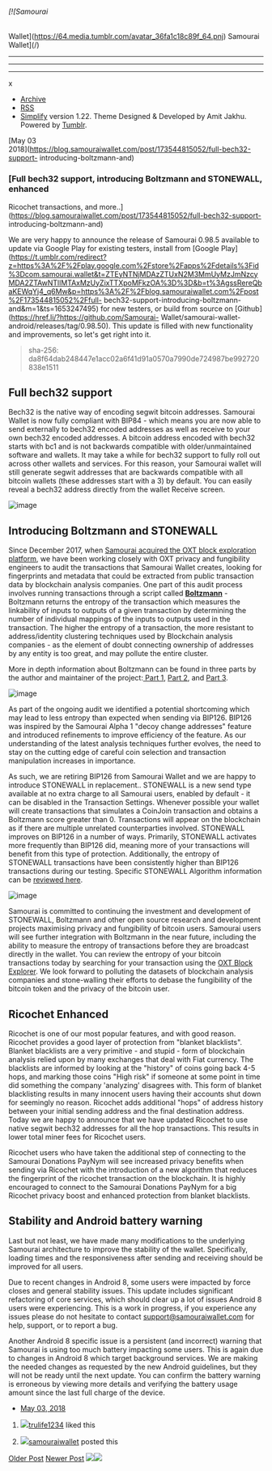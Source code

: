 ###### [![Samourai
Wallet](https://64.media.tumblr.com/avatar_36fa1c18c89f_64.pnj) Samourai
Wallet](/)

* * *

* * *

* * *

x

  * [Archive](/archive)
  * [RSS](https://blog.samouraiwallet.com/rss)
  * [Simplify](http://simplifytheme.tumblr.com) version 1.22. Theme Designed & Developed by [](http://amitjakhu.com)Amit Jakhu. Powered by [Tumblr](http://tumblr.com).

[May 03  
2018](https://blog.samouraiwallet.com/post/173544815052/full-bech32-support-
introducing-boltzmann-and)

### [Full bech32 support, introducing Boltzmann and STONEWALL, enhanced
Ricochet transactions, and
more..](https://blog.samouraiwallet.com/post/173544815052/full-bech32-support-
introducing-boltzmann-and)

We are very happy to announce the release of Samourai 0.98.5 available to
update via Google Play for existing testers, install from [Google
Play](https://t.umblr.com/redirect?z=https%3A%2F%2Fplay.google.com%2Fstore%2Fapps%2Fdetails%3Fid%3Dcom.samourai.wallet&t=ZTEyNTNjMDAzZTUxN2M3MmUyMzJmNzcyMDA2ZTAwNTllMTAxMzUyZixTTXpoMFkzOA%3D%3D&b=t%3AgssRereQbaKEWqYj4_q6Mw&p=https%3A%2F%2Fblog.samouraiwallet.com%2Fpost%2F173544815052%2Ffull-
bech32-support-introducing-boltzmann-and&m=1&ts=1653247495) for new testers,
or build from source on [Github](https://href.li/?https://github.com/Samourai-
Wallet/samourai-wallet-android/releases/tag/0.98.50). This update is filled
with new functionality and improvements, so let's get right into it.

> sha-256: da8f64dab248447e1acc02a6f41d91a0570a7990de724987be992720838e1511

##  Full bech32 support

Bech32 is the native way of encoding segwit bitcoin addresses. Samourai Wallet
is now fully compliant with BIP84 - which means you are now able to send
externally to bech32 encoded addresses as well as receive to your own bech32
encoded addresses.  A bitcoin address encoded with bech32 starts with bc1 and
is not backwards compatible with older/unmaintained software and wallets. It
may take a while for bech32 support to fully roll out across other wallets and
services. For this reason, your Samourai wallet will still generate segwit
addresses that are backwards compatible with all bitcoin wallets (these
addresses start with a 3) by default. You can easily reveal a bech32 address
directly from the wallet Receive screen.

![image](https://64.media.tumblr.com/f731bafc47c54ae32a16a5407697f21a/tumblr_inline_p85mjeQjqM1tu47rq_500.jpg)

##  Introducing Boltzmann and STONEWALL

Since December 2017, when  [Samourai acquired the OXT block exploration
platform](https://blog.samouraiwallet.com/post/168785913782/samourai-oxt), we
have been working closely with OXT privacy and fungibility engineers to audit
the transactions that Samourai Wallet creates, looking for fingerprints and
metadata that could be extracted from public transaction data by blockchain
analysis companies. One part of this audit process involves running
transactions through a script called
[**Boltzmann**](https://href.li/?https://github.com/Samourai-Wallet/boltzmann)
\- Boltzmann returns the entropy of the transaction which measures the
linkability of inputs to outputs of a given transaction by determining the
number of individual mappings of the inputs to outputs used in the
transaction. The higher the entropy of a transaction, the more resistant to
address/identity clustering techniques used by Blockchain analysis companies -
as the element of doubt connecting ownership of addresses by any entity is too
great, and may pollute the entire cluster.

More in depth information about Boltzmann can be found in three parts by the
author and maintainer of the project:[ Part
1](https://href.li/?https://gist.github.com/LaurentMT/e758767ca4038ac40aaf),
[Part
2](https://href.li/?https://gist.github.com/LaurentMT/d361bca6dc52868573a2),
and [Part
3](https://href.li/?https://gist.github.com/LaurentMT/e8644d5bc903f02613c6).  

![image](https://64.media.tumblr.com/112cbeacfe2f68e4bec6751ab44701dd/tumblr_inline_p85mtmq4EP1tu47rq_500.png)

As part of the ongoing audit we identified a potential shortcoming which may
lead to less entropy than expected when sending via BIP126. BIP126 was
inspired by the Samourai Alpha 1 "decoy change addresses" feature and
introduced refinements to improve efficiency of the feature. As our
understanding of the latest analysis techniques further evolves, the need to
stay on the cutting edge of careful coin selection and transaction
manipulation increases in importance.

As such, we are retiring BIP126 from Samourai Wallet and we are happy to
introduce STONEWALL in replacement.. STONEWALL is a new send type available at
no extra charge to all Samourai users, enabled by default - it can be disabled
in the Transaction Settings. Whenever possible your wallet will create
transactions that simulates a CoinJoin transaction and obtains a Boltzmann
score greater than 0. Transactions will appear on the blockchain as if there
are multiple unrelated counterparties involved. STONEWALL improves on BIP126
in a number of ways. Primarily, STONEWALL activates more frequently than
BIP126 did, meaning more of your transactions will benefit from this type of
protection. Additionally, the entropy of STONEWALL transactions have been
consistently higher than BIP126 transactions during our testing. Specific
STONEWALL Algorithm information can be [reviewed
here](https://href.li/?https://gist.github.com/SamouraiDev/4ced85a29996dd56781e2bf319b93aaf).  

![image](https://64.media.tumblr.com/845e9af164934968b1af6c3c5c53960b/tumblr_inline_p85mwukB5B1tu47rq_500.png)

Samourai is committed to continuing the investment and development of
STONEWALL,  Boltzmann and other open source research and development projects
maximising privacy and fungibility of bitcoin users. Samourai users will see
further integration with Boltzmann in the near future, including the ability
to measure the entropy of transactions before they are broadcast directly in
the wallet. You can review the entropy of your bitcoin transactions today by
searching for your transaction using the [OXT Block
Explorer](https://href.li/?http://oxt.me). We look forward to polluting the
datasets of blockchain analysis companies and stone-walling their efforts to
debase the fungibility of the bitcoin token and the privacy of the bitcoin
user.  

## Ricochet Enhanced

Ricochet is one of our most popular features, and with good reason. Ricochet
provides a good layer of protection from "blanket blacklists". Blanket
blacklists are a very primitive - and stupid - form of blockchain analysis
relied upon by many exchanges that deal with Fiat currency. The blacklists are
informed by looking at the "history" of coins going back 4-5 hops, and marking
those coins "High risk" if someone at some point in time did something the
company 'analyzing' disagrees with. This form of blanket blacklisting results
in many innocent users having their accounts shut down for seemingly no
reason. Ricochet adds additional "hops" of address history between your
initial sending address and the final destination address. Today we are happy
to announce that we have updated Ricochet to use native segwit bech32
addresses for all the hop transactions. This results in lower total miner fees
for Ricochet users.  

Ricochet users who have taken the additional step of connecting to the
Samourai Donations PayNym will see increased privacy benefits when sending via
Ricochet with the introduction of a new algorithm that reduces the fingerprint
of the ricochet transaction on the blockchain. It is highly encouraged to
connect to the Samourai Donations PayNym for a big Ricochet privacy boost and
enhanced protection from blanket blacklists.  

## Stability and Android battery warning

Last but not least, we have made many modifications to the underlying Samourai
architecture to improve the stability of the wallet. Specifically, loading
times and the responsiveness after sending and receiving should be improved
for all users.  

Due to recent changes in Android 8, some users were impacted by force closes
and general stability issues. This update includes significant refactoring of
core services, which should clear up a lot of issues Android 8 users were
experiencing. This is a work in progress, if you experience any issues please
do not hesitate to contact
[support@samouraiwallet.com](mailto:support@samouraiwallet.com) for help,
support, or to report a bug.  

Another Android 8 specific issue is a persistent (and incorrect) warning that
Samourai is using too much battery impacting some users. This is again due to
changes in Android 8 which target background services. We are making the
needed changes as requested by the new Android guidelines, but they will not
be ready until the next update. You can confirm the battery warning is
erroneous by viewing more details and verifying the battery usage amount since
the last full charge of the device.  

  * [May 03, 2018](https://blog.samouraiwallet.com/post/173544815052/full-bech32-support-introducing-boltzmann-and)

  1. [![](https://assets.tumblr.com/images/default_avatar/cone_open_16.png)](https://trulife1234.tumblr.com/ "Sharing Love ")[trulife1234](https://trulife1234.tumblr.com/ "Sharing Love") liked this 

  2. [![](https://64.media.tumblr.com/avatar_36fa1c18c89f_16.pnj)](https://blog.samouraiwallet.com/ "Samourai Wallet")[samouraiwallet](https://blog.samouraiwallet.com/ "Samourai Wallet") posted this 

[Older Post](https://blog.samouraiwallet.com/post/170574017907) [Newer
Post](https://blog.samouraiwallet.com/post/176412126502)
![](https://px.srvcs.tumblr.com/impixu?T=1653247495&J=eyJ0eXBlIjoidXJsIiwidXJsIjoiaHR0cDovL2Jsb2cuc2Ftb3VyYWl3YWxsZXQuY29tL3Bvc3QvMTczNTQ0ODE1MDUyL2Z1bGwtYmVjaDMyLXN1cHBvcnQtaW50cm9kdWNpbmctYm9sdHptYW5uLWFuZCIsInJlcXR5cGUiOjAsInJvdXRlIjoiL3Bvc3QvOmlkLzpzdW1tYXJ5Iiwibm9zY3JpcHQiOjF9&U=OPNFDCPPCB&K=bd6349687714074b3bfe5ac9eda1393af848fa1e2024b66973e51baf2beff142&R=)![](https://px.srvcs.tumblr.com/impixu?T=1653247495&J=eyJ0eXBlIjoicG9zdCIsInVybCI6Imh0dHA6Ly9ibG9nLnNhbW91cmFpd2FsbGV0LmNvbS9wb3N0LzE3MzU0NDgxNTA1Mi9mdWxsLWJlY2gzMi1zdXBwb3J0LWludHJvZHVjaW5nLWJvbHR6bWFubi1hbmQiLCJyZXF0eXBlIjowLCJyb3V0ZSI6Ii9wb3N0LzppZC86c3VtbWFyeSIsInBvc3RzIjpbeyJwb3N0aWQiOiIxNzM1NDQ4MTUwNTIiLCJibG9naWQiOjIzNTE1Mjc3Mywic291cmNlIjozM31dLCJub3NjcmlwdCI6MX0=&U=EFGHDCHGFB&K=bcfcd9e5f5bcb78e3a68662979cc847b8bd0e802f186a27c06ac871dcc57cc22&R=)

